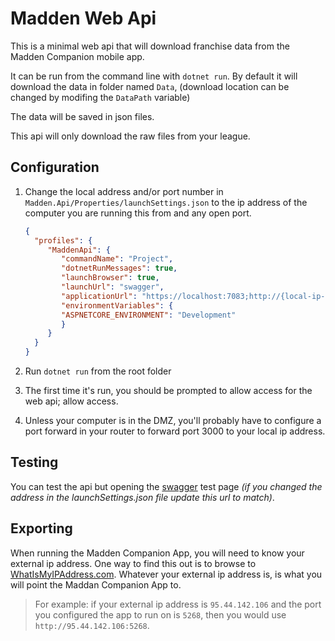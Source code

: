 # Madden Web Api

This is a minimal web api that will download franchise data from the Madden Companion mobile app.

It can be run from the command line with `dotnet run`. By default it will download the data in folder named `Data`, (download location can be changed by modifing the `DataPath` variable)

The data will be saved in json files.

This api will only download the raw files from your league.

## Configuration

1. Change the local address and/or port number in `Madden.Api/Properties/launchSettings.json` to the ip address of the computer you are running this from and any open port.

   ```json
   {
     "profiles": {
        "MaddenApi": {
           "commandName": "Project",
           "dotnetRunMessages": true,
           "launchBrowser": true,
           "launchUrl": "swagger",
           "applicationUrl": "https://localhost:7083;http://{local-ip-address}:{local-port}",
           "environmentVariables": {
           "ASPNETCORE_ENVIRONMENT": "Development"
           }
        }
     }
   }
   ```

2. Run `dotnet run` from the root folder

3. The first time it's run, you should be prompted to allow access for the web api; allow access.

4. Unless your computer is in the DMZ, you'll probably have to configure a port forward in your router to forward port 3000 to your local ip address.

## Testing

You can test the api but opening the [swagger](https://localhost:7083/swagger/index.html) test page _(if you changed the address in the launchSettings.json file update this url to match)_.

## Exporting

When running the Madden Companion App, you will need to know your external ip address. One way to find this out is to browse to [WhatIsMyIPAddress.com](https://whatismyipaddress.com). Whatever your external ip address is, is what you will point the Maddan Companion App to.

> For example: if your external ip address is `95.44.142.106` and the port you configured the app to run on is `5268`, then you would use `http://95.44.142.106:5268`.